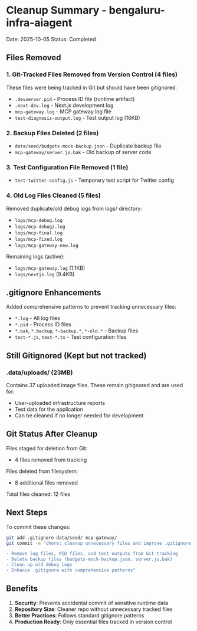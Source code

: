 # Cleanup Summary - bengaluru-infra-aiagent

Date: 2025-10-05
Status: Completed

## Files Removed

### 1. Git-Tracked Files Removed from Version Control (4 files)
These files were being tracked in Git but should have been gitignored:
- `.devserver.pid` - Process ID file (runtime artifact)
- `.next-dev.log` - Next.js development log
- `mcp-gateway.log` - MCP gateway log file
- `test-diagnosis-output.log` - Test output log (16KB)

### 2. Backup Files Deleted (2 files)
- `data/seed/budgets-mock-backup.json` - Duplicate backup file
- `mcp-gateway/server.js.bak` - Old backup of server code

### 3. Test Configuration File Removed (1 file)
- `test-twitter-config.js` - Temporary test script for Twitter config

### 4. Old Log Files Cleaned (5 files)
Removed duplicate/old debug logs from logs/ directory:
- `logs/mcp-debug.log`
- `logs/mcp-debug2.log`
- `logs/mcp-final.log`
- `logs/mcp-fixed.log`
- `logs/mcp-gateway-new.log`

Remaining logs (active):
- `logs/mcp-gateway.log` (1.1KB)
- `logs/nextjs.log` (9.4KB)

## .gitignore Enhancements

Added comprehensive patterns to prevent tracking unnecessary files:
- `*.log` - All log files
- `*.pid` - Process ID files
- `*.bak`, `*.backup`, `*-backup.*`, `*-old.*` - Backup files
- `test-*.js`, `test-*.ts` - Test configuration files

## Still Gitignored (Kept but not tracked)

### .data/uploads/ (23MB)
Contains 37 uploaded image files. These remain gitignored and are used for:
- User-uploaded infrastructure reports
- Test data for the application
- Can be cleaned if no longer needed for development

## Git Status After Cleanup

Files staged for deletion from Git:
- 4 files removed from tracking

Files deleted from filesystem:
- 8 additional files removed

Total files cleaned: 12 files

## Next Steps

To commit these changes:
```bash
git add .gitignore data/seed/ mcp-gateway/
git commit -m "chore: cleanup unnecessary files and improve .gitignore

- Remove log files, PID files, and test outputs from Git tracking
- Delete backup files (budgets-mock-backup.json, server.js.bak)
- Clean up old debug logs
- Enhance .gitignore with comprehensive patterns"
```

## Benefits

1. **Security**: Prevents accidental commit of sensitive runtime data
2. **Repository Size**: Cleaner repo without unnecessary tracked files
3. **Better Practices**: Follows standard gitignore patterns
4. **Production Ready**: Only essential files tracked in version control
